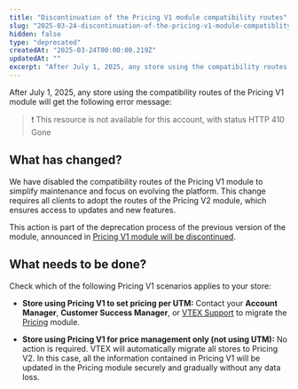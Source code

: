 ```yaml
---
title: "Discontinuation of the Pricing V1 module compatibility routes"
slug: "2025-03-24-discontinuation-of-the-pricing-v1-module-compatiblity-routes"
hidden: false
type: "deprecated"
createdAt: "2025-03-24T00:00:00.219Z"
updatedAt: ""
excerpt: "After July 1, 2025, any store using the compatibility routes of the Pricing V1 module will get the following error message: This resource is not available for this account, with status HTTP 410 Gone"
---
```


After July 1, 2025, any store using the compatibility routes of the Pricing V1 module will get the following error message:

>❗ This resource is not available for this account, with status HTTP 410 Gone

## What has changed?

We have disabled the compatibility routes of the Pricing V1 module to simplify maintenance and focus on evolving the platform. This change requires all clients to adopt the routes of the Pricing V2 module, which ensures access to updates and new features.

This action is part of the deprecation process of the previous version of the module, announced in [Pricing V1 module will be discontinued](https://help.vtex.com/en/announcements/pricing-v1-module-will-be-discontinued-update-your-store-by-september--46YxKNOCLH2Ykw6a9uyxXB).

## What needs to be done?

Check which of the following Pricing V1 scenarios applies to your store:

- **Store using Pricing V1 to set pricing per UTM:** Contact your **Account Manager**, **Customer Success Manager**, or [VTEX Support](https://help.vtex.com/en/support) to migrate the [Pricing](https://help.vtex.com/en/tracks/prices-101--6f8pwCns3PJHqMvQSugNfP/3N9xYhnampRQOrfaTAOxNu) module.

- **Store using Pricing V1 for price management only (not using UTM):** No action is required. VTEX will automatically migrate all stores to Pricing V2. In this case, all the information contained in Pricing V1 will be updated in the Pricing module securely and gradually without any data loss.
